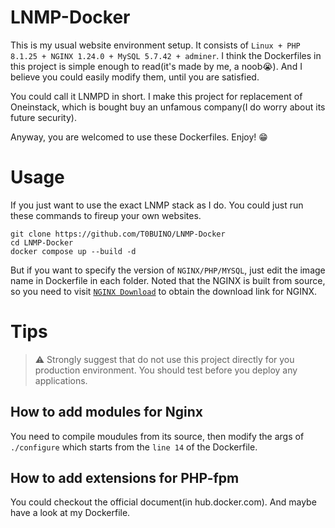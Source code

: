 # LNMP-Docker
This is my usual website environment setup. It consists of `Linux + PHP 8.1.25 + NGINX 1.24.0 + MySQL 5.7.42 + adminer`. I think the Dockerfiles in this project is simple enough to read(it's made by me, a noob😭). And I believe you could easily modify them, until you are satisfied.

You could call it LNMPD in short. I make this project for replacement of Oneinstack, which is bought buy an unfamous company(I do worry about its future security).

Anyway, you are welcomed to use these Dockerfiles. Enjoy! 😁

# Usage
If you just want to use the exact LNMP stack as I do. You could just run these commands to fireup your own websites.
```
git clone https://github.com/T0BUINO/LNMP-Docker
cd LNMP-Docker
docker compose up --build -d
```
But if you want to specify the version of `NGINX/PHP/MYSQL`, just edit the image name in Dockerfile in each folder. Noted that the NGINX is built from source, so you need to visit [`NGINX Download`](https://nginx.org/en/download.html) to obtain the download link for NGINX.

# Tips
> ⚠️ Strongly suggest that do not use this project directly for you production environment. You should test before you deploy any applications.

## How to add modules for Nginx
You need to compile moudules from its source, then modify the args of `./configure` which starts from the `line 14` of the Dockerfile.

## How to add extensions for PHP-fpm
You could checkout the official document(in hub.docker.com). And maybe have a look at my Dockerfile.